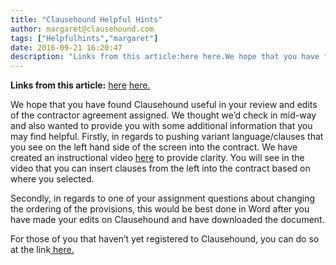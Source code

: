 ```yaml
---
title: "Clausehound Helpful Hints"
author: margaret@clausehound.com
tags: ["Helpfulhints","margaret"]
date: 2016-09-21 16:20:47
description: "Links from this article:here here.We hope that you have found Clausehound useful in your review and edits of the contractor agreement assigned. We..."
---
```


**Links from this article:**
[here](https://www.youtube.com/watch?v=hTQF8x6IAQ0&amp;feature=youtu.be)
[ here.](https://clausehound.com/?usertype=lpp)

We hope that you have found Clausehound useful in your review and edits of the contractor agreement assigned. We thought we’d check in mid-way and also wanted to provide you with some additional information that you may find helpful.
Firstly, in regards to pushing variant language/clauses that you see on the left hand side of the screen into the contract. We have created an instructional video [here](https://www.youtube.com/watch?v=hTQF8x6IAQ0&amp;feature=youtu.be) to provide clarity. You will see in the video that you can insert clauses from the left into the contract based on where you selected.

Secondly, in regards to one of your assignment questions about changing the ordering of the provisions, this would be best done in Word after you have made your edits on Clausehound and have downloaded the document.

For those of you that haven’t yet registered to Clausehound, you can do so at the link[ here.](https://clausehound.com/?usertype=lpp)